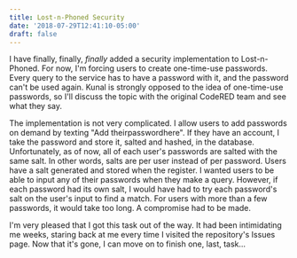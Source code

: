 ```yaml
---
title: Lost-n-Phoned Security
date: '2018-07-29T12:41:10-05:00'
draft: false
---
```

I have finally, finally, *finally* added a security implementation to Lost-n-Phoned. For now, I'm forcing users to create one-time-use passwords. Every query to the service has to have a password with it, and the password can't be used again. Kunal is strongly opposed to the idea of one-time-use passwords, so I'll discuss the topic with the original CodeRED team and see what they say.

The implementation is not very complicated. I allow users to add passwords on demand by texting "Add theirpasswordhere". If they have an account, I take the password and store it, salted and hashed, in the database. Unfortunately, as of now, all of each user's passwords are salted with the same salt. In other words, salts are per user instead of per password. Users have a salt generated and stored when the register. I wanted users to be able to input any of their passwords when they make a query. However, if each password had its own salt, I would have had to try each password's salt on the user's input to find a match. For users with more than a few passwords, it would take too long. A compromise had to be made.

I'm very pleased that I got this task out of the way. It had been intimidating me weeks, staring back at me every time I visited the repository's Issues page. Now that it's gone, I can move on to finish one, last, task...
